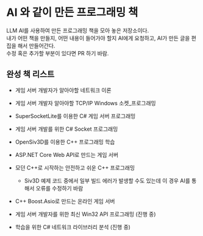 # AI 와 같이 만든 프로그래밍 책
LLM AI를 사용하여 만든 프로그래밍 책을 모아 놓은 저장소이다.  
내가 어떤 책을 만들지, 어떤 내용이 들어가야 할지 AI에게 요청하고, AI가 만든 글을 편집을 해서 만들어간다.   
수정 혹은 추가할 부분이 있다면 PR 하기 바람.  
  
    
## 완성 책 리스트 
- 게임 서버 개발자가 알아야할 네트워크 이론
- 게임 서버 개발자 알아야할 TCP/IP Windows 소켓_프로그래밍  
- SuperSocketLite를 이용한 C# 게임 서버 프로그래밍
- 게임 서버 개발를 위한 C# Socket 프로그래밍  
- OpenSiv3D를 이용한 C++ 프로그래밍 학습
- ASP.NET Core Web API로 만드는 게임 서버  
- 모던 C++로 시작하는 안전하고 쉬운 C++ 프로그래밍 
    - Siv3D 예제 코드 중에서 일부 빌드 에러가 발생할 수도 있는데 이 경우 AI를 통해서 오류를 수정하기 바람
- C++ Boost.Asio로 만드는 온라인 게임 서버   	  
  
- 게임 서버 개발자를 위한 최신 Win32 API 프로그래밍 (진행 중) 
- 학습을 위한 C# 네트워크 라이브러리 분석 (진행 중)  
